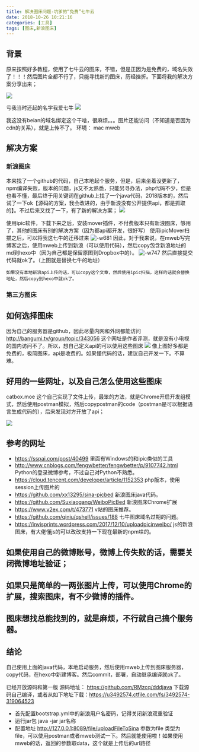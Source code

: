 ```yaml
---
title: 解决图床问题-坑爹的“免费”七牛云
date: 2018-10-26 10:21:16
categories: [工具]
tags: [图床,新浪图床]
---
```

## 背景
原来按照好多教程，使用了七牛云的图床，不错，但是正因为是免费的，域名失效了！！！然后图片全都不行了，只能寻找新的图床，历经挫折。下面将我的解决方案分享出来；
<!--more-->
![](https://i.loli.net/2019/11/03/n5HS9BTsqkX37gi.jpg)

亏我当时还起的名字我爱七牛
![](https://i.loli.net/2019/11/03/BhMmWgEPfRcdVFk.jpg)

我这没有beian的域名绑定这个干啥，很麻烦。。。图片还能访问（不知道是否因为cdn的关系），就是上传不了。 
环境：
mac
mweb

## 解决方案
### 新浪图床
本来找了一个github的代码，自己本地起个服务，但是，后来坐着没更新了，npm编译失败，版本的问题，js又不太熟悉，只能另寻办法，php代码不少，但是也看不懂，最后终于用关键词在github上找了一个java代码，2018版本的，然后试了一下ok【源码的方案，我会改进的，由于新浪没有公开提供api，都是抓取的】。不过后来又找了一下，有了新的解决方案；
 ![](https://i.loli.net/2019/11/03/ThqYPWS5MpIaRZe.jpg)

使用ipic软件，下载下来之后，安装mover插件，不付费版本只有新浪图床，够用了，其他的图床有别的解决方案（因为都api都开发，很好写）
    使用ipicMover扫描之后，可以将我这七牛的迁移过来
    ![-w681](https://i.loli.net/2019/11/03/O2aQly4fPn7TvsB.jpg)
    因此，对于我来说，在mweb写完博客之后，使用mweb上传到新浪（可以使用代码），然后copy包含新浪地址的md到hexo中（因为自己都是保留原图到Dropbox中的）。
    ![-w747](https://i.loli.net/2019/11/03/Cdkb9ItligU6G4o.jpg)
    然后直接提交代码就ok了。（上图就是替换七牛的地址）
    
    如果没有本地新浪api上传的话，可以copy这个文章，然后使用ipic扫描，这样的话就会替换地址，然后copy到hexo中就ok了。
    
     
### 第三方图床
    
## 如何选择图床
 因为自己的服务器是github，因此尽量内网和外网都能访问
 http://bangumi.tv/group/topic/343056 这个网址是作者评测，就是没有小电视的国内访问不了。所以，想自己定义api的可以使用这些图床
 ![](https://i.loli.net/2019/11/03/bJ4xfYQojutZeGD.jpg)
 像上图好多都是免费的，极简图床，api是收费的。如果懂代码的话，建议自己开发一下。不算难。
    
## 好用的一些网址，以及自己怎么使用这些图床
catbox.moe 这个自己实现了文件上传，最笨的方法，就是Chrome开启开发组模式，然后使用postman模拟，然后copypostman的code（postman是可以根据语言生成代码的），后来发现对方开放了api；

![](https://i.loli.net/2019/11/03/eWDcsxtCkwjq5TI.jpg)



## 参考的网址
* https://sspai.com/post/40499 里面有Windows的和ipic类似的工具
* http://www.cnblogs.com/fengwbetter/fengwbetter/p/9107742.html Python的登录微博参考，不过自己对Python不熟悉。
* https://cloud.tencent.com/developer/article/1152353 php版本，使用session上传图片的
* https://github.com/xx13295/sina-picbed 新浪图床java代码。
* https://github.com/Suxiaogang/WeiboPicBed 新浪图床Chrome扩展
* https://www.v2ex.com/t/473771 v站的图床推荐。
* https://github.com/qiniu/qshell/issues/188 七牛图床域名过期的问题。
* https://invisprints.wordpress.com/2017/12/10/uploadpicinweibo/ js的新浪图床，有大佬懂js的可以改改支持一下现在最新的npm啥的。



## 如果使用自己的微博账号，微博上传失败的话，需要关闭微博地址验证；
## 如果只是简单的一两张图片上传，可以使用Chrome的扩展，搜索图床，有不少微博的插件。
## 图床想找总能找到的，就是麻烦，不行就自己搞个服务器。

## 结论
自己使用上面的java代码，本地启动服务，然后使用mweb上传到图床服务器，copy代码，在hexo中新建博客。然后commit，部署，自动继承编译就ok了。

已经开放源码和第一版
源码地址：
https://github.com/RMzcq/dddjava
下载源码自己编译，或者从如下地址下载：https://u3492574.ctfile.com/fs/3492574-319064523
* 首先配置bootstrap.yml中的新浪用户名密码，记得关闭新浪双重验证
* 运行jar包 java -jar jar名称
* 配置地址 http://127.0.0.1:8089/file/uploadFileToSina
  参数为file 类型为file，可以使用postman或者mweb测试一下。然后就能使用啦！如果使用mweb的话，返回的参数取data，这个就是上传后的url路径
